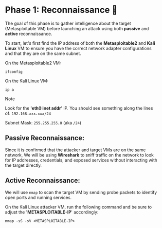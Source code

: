 # Phase 1: Reconnaissance 🔎

The goal of this phase is to gather intelligence about the target (Metasploitable VM) before launching an attack using both **passive** and **active** reconnaissance. 

To start, let's first find the IP address of both the **Metasploitable2** and **Kali Linux** VM to ensure you have the correct network adapter configurations and that they are on the same subnet.

On the Metasploitable2 VM:
```
ifconfig
```
On the Kali Linux VM:

```
ip a
```

> [!NOTE]
> Look for the '**eth0 inet addr**' IP. You should see something along the lines of: `192.168.xxx.xxx/24`
>
> Subnet Mask: `255.255.255.0` (aka `/24`)


## Passive Reconnaissance:

Since it is confirmed that the attacker and target VMs are on the same network, We will be using **Wireshark** to sniff traffic on the network to look for IP addresses, credentials, and exposed services without interacting with the target directly. 

## Active Reconnaissance: 

We will use `nmap` to scan the target VM by sending probe packets to identify open ports and running services.

On the Kali Linux attacker VM, run the following command and be sure to adjust the '**METASPLOITABLE-IP**' accordingly:

```
nmap -sS -sV <METASPLOITABLE-IP>
```


